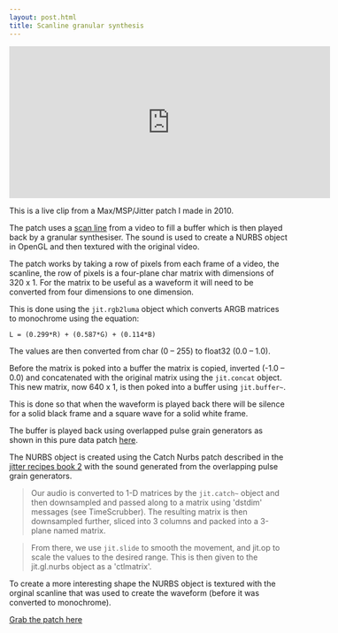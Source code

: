 ```yaml
---
layout: post.html
title: Scanline granular synthesis
---
```


<iframe src="http://player.vimeo.com/video/25905946" width="580" height="275" frameborder="0"></iframe>

This is a live clip from a Max/MSP/Jitter patch I made in 2010.

The patch uses a [scan line](http://en.wikipedia.org/wiki/Scan_line) from a video to fill a buffer which is then played back by a granular synthesiser. The sound is used to create a NURBS object in OpenGL and then textured with the original video.

The patch works by taking a row of pixels from each frame of a video, the scanline, the row of pixels is a four-plane char matrix with dimensions of 320 x 1. For the matrix to be useful as a waveform it will need to be converted from four dimensions to one dimension.

This is done using the ``jit.rgb2luma`` object which converts ARGB matrices to monochrome using the equation:

    L = (0.299*R) + (0.587*G) + (0.114*B)

The values are then converted from char (0 – 255) to float32 (0.0 – 1.0).

Before the matrix is poked into a buffer the matrix is copied, inverted (-1.0 – 0.0) and concatenated with the original matrix using the ``jit.concat`` object. This new matrix, now 640 x 1, is then poked into a buffer using ``jit.buffer~``.

This is done so that when the waveform is played back there will be silence for a solid black frame and a square wave for a solid white frame.

The buffer is played back using overlapped pulse grain generators as shown in this pure data patch [here](http://www.nullpointer.co.uk/content/?p=353).

The NURBS object is created using the Catch Nurbs patch described in the [jitter recipes book 2](http://cycling74.com/2006/02/14/jitter-recipes-book-2/) with the sound generated from the overlapping pulse grain generators.

> Our audio is converted to 1-D matrices by the ``jit.catch~`` object and then downsampled and passed along to a matrix using 'dstdim' messages (see TimeScrubber). The resulting matrix is then downsampled further, sliced into 3 columns and packed into a 3-plane named matrix.

> From there, we use ``jit.slide`` to smooth the movement, and jit.op to scale the values to the desired range. This is then given to the jit.gl.nurbs object as a 'ctlmatrix'.

To create a more interesting shape the NURBS object is textured with the orginal scanline that was used to create the waveform (before it was converted to monochrome).

[Grab the patch here](https://github.com/davebrent/dbp/)

